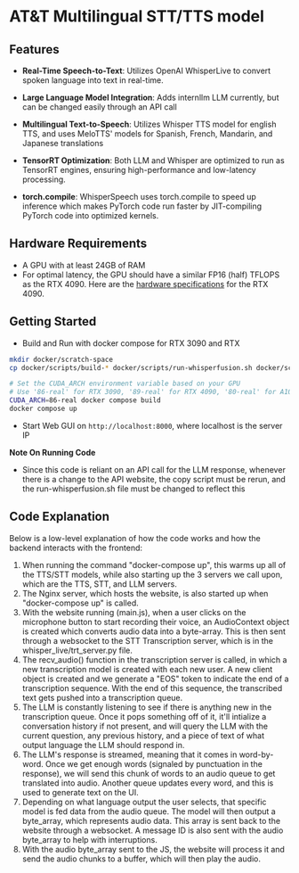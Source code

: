 # AT&T Multilingual STT/TTS model 


## Features

- **Real-Time Speech-to-Text**: Utilizes OpenAI WhisperLive to convert
  spoken language into text in real-time.

- **Large Language Model Integration**: Adds internllm LLM currently, but can be changed easily through an API call
- **Multilingual Text-to-Speech**: Utilizes Whisper TTS model for english TTS, and uses MeloTTS' models for Spanish, French, Mandarin, and Japanese translations
- **TensorRT Optimization**: Both LLM and Whisper are optimized to
  run as TensorRT engines, ensuring high-performance and low-latency
  processing.
- **torch.compile**: WhisperSpeech uses torch.compile to speed up 
  inference which makes PyTorch code run faster by JIT-compiling PyTorch
  code into optimized kernels.


## Hardware Requirements

- A GPU with at least 24GB of RAM
- For optimal latency, the GPU should have a similar FP16 (half) TFLOPS as the RTX 4090. Here are the [hardware specifications](https://www.techpowerup.com/gpu-specs/geforce-rtx-4090.c3889) for the RTX 4090.


## Getting Started

- Build and Run with docker compose for RTX 3090 and RTX
```bash
mkdir docker/scratch-space
cp docker/scripts/build-* docker/scripts/run-whisperfusion.sh docker/scratch-space/

# Set the CUDA_ARCH environment variable based on your GPU
# Use '86-real' for RTX 3090, '89-real' for RTX 4090, '80-real' for A100
CUDA_ARCH=86-real docker compose build
docker compose up
```

- Start Web GUI on `http://localhost:8000`, where localhost is the server IP


**Note On Running Code**
- Since this code is reliant on an API call for the LLM response, whenever there is a change to the API website, the copy script must be rerun, and the run-whisperfusion.sh file must be changed to reflect this

## Code Explanation

Below is a low-level explanation of how the code works and how the backend interacts with the frontend:

1. When running the command "docker-compose up", this warms up all of the TTS/STT models, while also starting up the 3 servers we call upon, which are the TTS, STT, and LLM servers.
2. The Nginx server, which hosts the website, is also started up when "docker-compose up" is called. 
3. With the website running (main.js), when a user clicks on the microphone button to start recording their voice, an AudioContext object is created which converts audio data into a byte-array. This is then sent through a websocket to the STT Transcription server, which is in the whisper_live/trt_server.py file. 
4. The recv_audio() function in the transcription server is called, in which a new transcription model is created with each new user. A new client object is created and we generate a "EOS" token to indicate the end of a transcription sequence. With the end of this sequence, the transcribed text gets pushed into a transcription queue. 
5. The LLM is constantly listening to see if there is anything new in the transcription queue. Once it pops something off of it, it'll intialize a conversation history if not present, and will query the LLM with the current question, any previous history, and a piece of text of what output language the LLM should respond in. 
6. The LLM's response is streamed, meaning that it comes in word-by-word. Once we get enough words (signaled by punctuation in the response), we will send this chunk of words to an audio queue to get translated into audio. Another queue updates every word, and this is used to generate text on the UI. 
7. Depending on what language output the user selects, that specific model is fed data from the audio queue. The model will then output a byte_array, which represents audio data. This array is sent back to the website through a websocket. A message ID is also sent with the audio byte_array to help with interruptions. 
8. With the audio byte_array sent to the JS, the website will process it and send the audio chunks to a buffer, which will then play the audio. 

